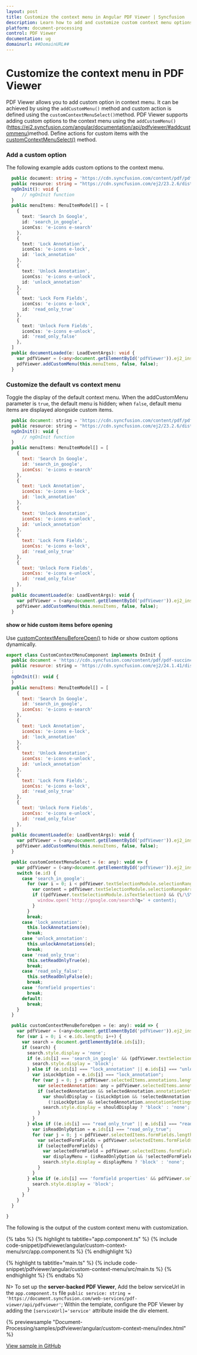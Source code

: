```yaml
---
layout: post
title: Customize the context menu in Angular PDF Viewer | Syncfusion
description: Learn how to add and customize custom context menu options in the Angular PDF Viewer using addCustomMenu, customContextMenuSelect, and related events.
platform: document-processing
control: PDF Viewer
documentation: ug
domainurl: ##DomainURL##
---
```


# Customize the context menu in PDF Viewer

PDF Viewer allows you to add custom option in context menu. It can be achieved by using the `addCustomMenu()` method and custom action is defined using the `customContextMenuSelect()`method.
PDF Viewer supports adding custom options to the context menu using the `addCustomMenu()`(https://ej2.syncfusion.com/angular/documentation/api/pdfviewer/#addcustommenu)method. Define actions for custom items with the [customContextMenuSelect()](https://ej2.syncfusion.com/angular/documentation/api/pdfviewer/#customcontextmenuselect) method.

### Add a custom option

The following example adds custom options to the context menu.

```ts
  public document: string = 'https://cdn.syncfusion.com/content/pdf/pdf-succinctly.pdf';
  public resource: string = "https://cdn.syncfusion.com/ej2/23.2.6/dist/ej2-pdfviewer-lib";
  ngOnInit(): void {
      // ngOnInit function
  }
  public menuItems: MenuItemModel[] = [
    {
      text: 'Search In Google',
      id: 'search_in_google',
      iconCss: 'e-icons e-search'
    },
    {
      text: 'Lock Annotation',
      iconCss: 'e-icons e-lock',
      id: 'lock_annotation'
    },
    {
      text: 'Unlock Annotation',
      iconCss: 'e-icons e-unlock',
      id: 'unlock_annotation'
    },
    {
      text: 'Lock Form Fields',
      iconCss: 'e-icons e-lock',
      id: 'read_only_true'
    },
    {
      text: 'Unlock Form Fields',
      iconCss: 'e-icons e-unlock',
      id: 'read_only_false'
    },
  ]
  public documentLoaded(e: LoadEventArgs): void {
    var pdfViewer = (<any>document.getElementById('pdfViewer')).ej2_instances[0];
    pdfViewer.addCustomMenu(this.menuItems, false, false);
  }

```

### Customize the default vs context menu

Toggle the display of the default context menu. When the addCustomMenu parameter is `true`, the default menu is hidden; when `false`, default menu items are displayed alongside custom items.

```js
  public document: string = 'https://cdn.syncfusion.com/content/pdf/pdf-succinctly.pdf';
  public resource: string = "https://cdn.syncfusion.com/ej2/23.2.6/dist/ej2-pdfviewer-lib";
  ngOnInit(): void {
      // ngOnInit function
  }
  public menuItems: MenuItemModel[] = [
    {
      text: 'Search In Google',
      id: 'search_in_google',
      iconCss: 'e-icons e-search'
    },
    {
      text: 'Lock Annotation',
      iconCss: 'e-icons e-lock',
      id: 'lock_annotation'
    },
    {
      text: 'Unlock Annotation',
      iconCss: 'e-icons e-unlock',
      id: 'unlock_annotation'
    },
    {
      text: 'Lock Form Fields',
      iconCss: 'e-icons e-lock',
      id: 'read_only_true'
    },
    {
      text: 'Unlock Form Fields',
      iconCss: 'e-icons e-unlock',
      id: 'read_only_false'
    },
  ]
  public documentLoaded(e: LoadEventArgs): void {
    var pdfViewer = (<any>document.getElementById('pdfViewer')).ej2_instances[0];
    pdfViewer.addCustomMenu(this.menuItems, false, false);
  }
```

#### show or hide custom items before opening

Use [customContextMenuBeforeOpen()](https://ej2.syncfusion.com/angular/documentation/api/pdfviewer/#customcontextmenubeforeopen) to hide or show custom options dynamically.

```js
export class CustomContextMenuComponent implements OnInit {
  public document = 'https://cdn.syncfusion.com/content/pdf/pdf-succinctly.pdf';
  public resource: string = 'https://cdn.syncfusion.com/ej2/24.1.41/dist/ej2-pdfviewer-lib';
  ;
  ngOnInit(): void {
  }
  public menuItems: MenuItemModel[] = [
    {
      text: 'Search In Google',
      id: 'search_in_google',
      iconCss: 'e-icons e-search'
    },
    {
      text: 'Lock Annotation',
      iconCss: 'e-icons e-lock',
      id: 'lock_annotation'
    },
    {
      text: 'Unlock Annotation',
      iconCss: 'e-icons e-unlock',
      id: 'unlock_annotation'
    },
    {
      text: 'Lock Form Fields',
      iconCss: 'e-icons e-lock',
      id: 'read_only_true'
    },
    {
      text: 'Unlock Form Fields',
      iconCss: 'e-icons e-unlock',
      id: 'read_only_false'
    },
  ]
  public documentLoaded(e: LoadEventArgs): void {
    var pdfViewer = (<any>document.getElementById('pdfViewer')).ej2_instances[0];
    pdfViewer.addCustomMenu(this.menuItems, false, false);
  }

  public customContextMenuSelect = (e: any): void => {
    var pdfViewer = (<any>document.getElementById('pdfViewer')).ej2_instances[0];
    switch (e.id) {
      case 'search_in_google':
        for (var i = 0; i < pdfViewer.textSelectionModule.selectionRangeArray.length; i++) {
          var content = pdfViewer.textSelectionModule.selectionRangeArray[i].textContent;
          if ((pdfViewer.textSelectionModule.isTextSelection) && (\/\S\/.test(content))) {
            window.open('http://google.com/search?q=' + content);
          }
        }
        break;
      case 'lock_annotation':
        this.lockAnnotations(e);
        break;
      case 'unlock_annotation':
        this.unlockAnnotations(e);
        break;
      case 'read_only_true':
        this.setReadOnlyTrue(e);
        break;
      case 'read_only_false':
        this.setReadOnlyFalse(e);
        break;
      case 'formfield properties':
        break;
      default:
        break;
    }
  }

  public customContextMenuBeforeOpen = (e: any): void => {
    var pdfViewer = (<any>document.getElementById('pdfViewer')).ej2_instances[0];
    for (var i = 0; i < e.ids.length; i++) {
      var search = document.getElementById(e.ids[i]);
      if (search) {
        search.style.display = 'none';
        if (e.ids[i] === 'search_in_google' && (pdfViewer.textSelectionModule) && pdfViewer.textSelectionModule.isTextSelection) {
          search.style.display = 'block';
        } else if (e.ids[i] === "lock_annotation" || e.ids[i] === "unlock_annotation") {
          var isLockOption = e.ids[i] === "lock_annotation";
          for (var j = 0; j < pdfViewer.selectedItems.annotations.length; j++) {
            var selectedAnnotation: any = pdfViewer.selectedItems.annotations[j];
            if (selectedAnnotation && selectedAnnotation.annotationSettings) {
              var shouldDisplay = (isLockOption && !selectedAnnotation.annotationSettings.isLock) ||
                (!isLockOption && selectedAnnotation.annotationSettings.isLock);
              search.style.display = shouldDisplay ? 'block' : 'none';
            }
          }
        } else if ((e.ids[i] === "read_only_true" || e.ids[i] === "read_only_false") && pdfViewer.selectedItems.formFields.length !== 0) {
          var isReadOnlyOption = e.ids[i] === "read_only_true";
          for (var j = 0; j < pdfViewer.selectedItems.formFields.length; j++) {
            var selectedFormFields = pdfViewer.selectedItems.formFields[j];
            if (selectedFormFields) {
              var selectedFormField = pdfViewer.selectedItems.formFields[j].isReadonly;
              var displayMenu = (isReadOnlyOption && !selectedFormField) || (!isReadOnlyOption && selectedFormField);
              search.style.display = displayMenu ? 'block' : 'none';
            }
          }
        } else if (e.ids[i] === 'formfield properties' && pdfViewer.selectedItems.formFields.length !== 0) {
          search.style.display = 'block';
        }
      }
    }
  }

}
```
The following is the output of the custom context menu with customization.

{% tabs %}
{% highlight ts tabtitle="app.component.ts" %}
{% include code-snippet/pdfviewer/angular/custom-context-menu/src/app.component.ts %}
{% endhighlight %}

{% highlight ts tabtitle="main.ts" %}
{% include code-snippet/pdfviewer/angular/custom-context-menu/src/main.ts %}
{% endhighlight %}
{% endtabs %}

N> To set up the **server-backed PDF Viewer**,
Add the below serviceUrl in the `app.component.ts` file
`public service: string = 'https://document.syncfusion.com/web-services/pdf-viewer/api/pdfviewer'`;
Within the template, configure the PDF Viewer by adding the `[serviceUrl]='service'` attribute inside the div element.

{% previewsample "Document-Processing/samples/pdfviewer/angular/custom-context-menu/index.html" %}

[View sample in GitHub](https://github.com/SyncfusionExamples/angular-pdf-viewer-examples/tree/master/How%20to/Custom%20Context%20Menu)